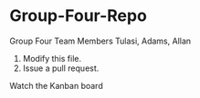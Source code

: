 # Group-Four-Repo

Group Four Team Members
Tulasi, Adams, Allan

1. Modify this file.
2. Issue a pull request.

Watch the Kanban board
